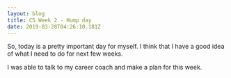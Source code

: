 ```yaml
---
layout: blog
title: CS Week 2 - Hump day
date: 2019-03-28T04:26:10.181Z
---
```

So, today is a pretty important day for myself. I think that I have a good idea of what I need to do for next few weeks.

I was able to talk to my career coach and make a plan for this week.
